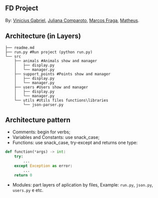 ## FD Project

By: 
[Vinicius Gabriel](https://github.com/gitviini/),
[Juliana Comparoto](https://github.com/comparoto),
[Marcos Fraga](https://github.com/MarcTony0),
[Matheus](https://github.com/matheusprojects).

## Architecture (in Layers)

```shell
├── readme.md
├── run.py #Run project (python run.py)
└── src 
    ├── animals #Animals show and manager
    │   ├── display.py
    │   └── manager.py
    ├── support_points #Points show and manager
    │   ├── display.py
    │   └── manager.py
    ├── users #Users show and manager
    │   ├── display.py
    │   └── manager.py
    └── utils #Utils files functions\libraries
        └── json-parser.py
```

## Architecture pattern

* Comments: begin for verbs;
* Variables and Constants: use snack_case;
* Functions: use snack_case, try-except and returns one type:

```python
def function(*args) -> int:
	try:
		...
	except Exception as error:
		...
	return 0
```
* Modules: part layers of aplication by files, Example: `run.py`, `json.py`, `users.py` e etc.
